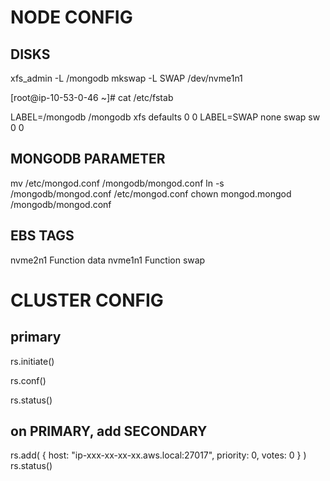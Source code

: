 # NODE CONFIG

## DISKS

xfs_admin -L /mongodb <mongo disk>
mkswap -L SWAP /dev/nvme1n1

[root@ip-10-53-0-46 ~]# cat /etc/fstab

LABEL=/mongodb /mongodb    xfs     defaults        0   0
LABEL=SWAP   none        swap    sw   0 0


## MONGODB PARAMETER

mv /etc/mongod.conf /mongodb/mongod.conf
ln -s /mongodb/mongod.conf /etc/mongod.conf
chown mongod.mongod /mongodb/mongod.conf


## EBS TAGS

nvme2n1 Function data
nvme1n1 Function swap



# CLUSTER CONFIG

## primary

rs.initiate()

rs.conf()

rs.status()

## on PRIMARY, add SECONDARY

rs.add( { host: "ip-xxx-xx-xx-xx.aws.local:27017", priority: 0, votes: 0 } )
rs.status()


